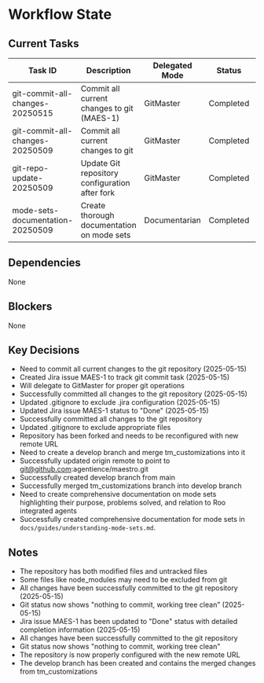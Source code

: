 # Workflow State

## Current Tasks

| Task ID | Description | Delegated Mode | Status | Start Time | End Time |
|---------|-------------|----------------|--------|------------|----------|
| git-commit-all-changes-20250515 | Commit all current changes to git (MAES-1) | GitMaster | Completed | 2025-05-15 15:20 | 2025-05-15 16:20 |
| git-commit-all-changes-20250509 | Commit all current changes to git | GitMaster | Completed | 2025-05-09 16:44 | 2025-05-09 16:45 |
| git-repo-update-20250509 | Update Git repository configuration after fork | GitMaster | Completed | 2025-05-09 16:52 | 2025-05-09 16:56 |
| mode-sets-documentation-20250509 | Create thorough documentation on mode sets | Documentarian | Completed | 2025-05-09 17:06 | 2025-05-09 17:10 |

## Dependencies
None

## Blockers
None

## Key Decisions
- Need to commit all current changes to the git repository (2025-05-15)
- Created Jira issue MAES-1 to track git commit task (2025-05-15)
- Will delegate to GitMaster for proper git operations
- Successfully committed all changes to the git repository (2025-05-15)
- Updated .gitignore to exclude .jira configuration (2025-05-15)
- Updated Jira issue MAES-1 status to "Done" (2025-05-15)
- Successfully committed all changes to the git repository
- Updated .gitignore to exclude appropriate files
- Repository has been forked and needs to be reconfigured with new remote URL
- Need to create a develop branch and merge tm_customizations into it
- Successfully updated origin remote to point to git@github.com:agentience/maestro.git
- Successfully created develop branch from main
- Successfully merged tm_customizations branch into develop branch
- Need to create comprehensive documentation on mode sets highlighting their purpose, problems solved, and relation to Roo integrated agents
- Successfully created comprehensive documentation for mode sets in `docs/guides/understanding-mode-sets.md`.
## Notes
- The repository has both modified files and untracked files
- Some files like node_modules may need to be excluded from git
- All changes have been successfully committed to the git repository (2025-05-15)
- Git status now shows "nothing to commit, working tree clean" (2025-05-15)
- Jira issue MAES-1 has been updated to "Done" status with detailed completion information (2025-05-15)
- All changes have been successfully committed to the git repository
- Git status now shows "nothing to commit, working tree clean"
- The repository is now properly configured with the new remote URL
- The develop branch has been created and contains the merged changes from tm_customizations

